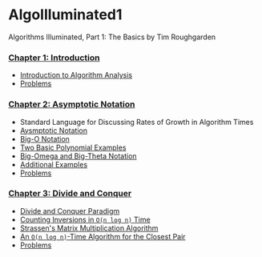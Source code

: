 # AlgoIlluminated1
Algorithms Illuminated, Part 1: The Basics by Tim Roughgarden 


### [Chapter 1: Introduction](01_intro)
- [Introduction to Algorithm Analysis](01_Intro/01_introduction.ipynb)
- [Problems](01_Intro/01_problems.ipynb)


### [Chapter 2: Asymptotic Notation](02_AsymptoticNotation)
- Standard Language for Discussing Rates of Growth in Algorithm Times 
- [Aysmptotic Notation](02_AsymptoticNotation/asymptoticNotation.ipynb)
- [Big-O Notation](02_AsymptoticNotation/bigONotation.ipynb)
- [Two Basic Polynomial Examples](02_AsymptoticNotation/twoExamples.ipynb)
- [Big-Omega and Big-Theta Notation](02_AsymptoticNotation/omegaThetaNotation.ipynb)
- [Additional Examples](02_AsymptoticNotation/additionalEx.ipynb)
- [Problems](02_AsymptoticNotation/02_problems.ipynb)


### [Chapter 3: Divide and Conquer](03_DivideAConquer)
- [Divide and Conquer Paradigm](03_DivideAConquer/dcParadigm.ipynb)
- [Counting Inversions in `O(n log n)` Time](03_DivideAConquer/countInversions.ipynb)
- [Strassen's Matrix Multiplication Algorithm](03_DivideAConquer/strassenMatrix.ipynb)
- [An `O(n log n)`-Time Algorithm for the Closest Pair](03_DivideAConquer/closestPair.ipynb)
- [Problems](03_DivideAConquer/03_problems.ipynb)